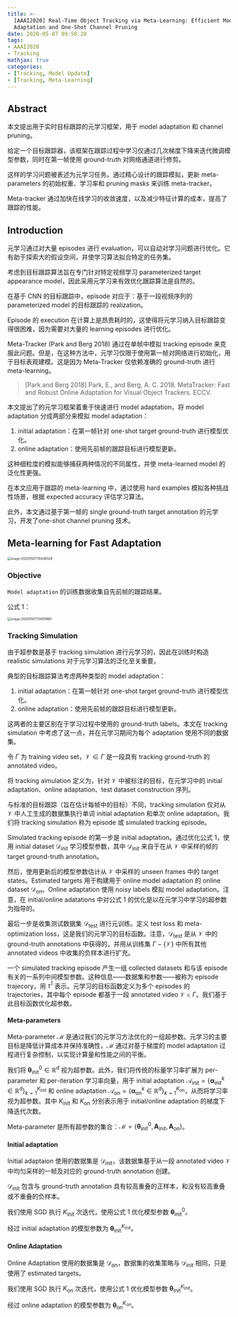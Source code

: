 ```yaml
---
title: >-
  [AAAI2020] Real-Time Object Tracking via Meta-Learning: Efficient Model
  Adaptation and One-Shot Channel Pruning
date: 2020-05-07 09:50:20
tags:
- AAAI2020
- Tracking
mathjax: true
categories:
- [Tracking, Model Update]
- [Tracking, Meta-Learning]
---
```


## Abstract

本文提出用于实时目标跟踪的元学习框架，用于 model adaptation 和 channel pruning。

给定一个目标跟踪器，该框架在跟踪过程中学习仅通过几次梯度下降来迭代微调模型参数，同时在第一帧使用 ground-truth 对网络通道进行修剪。

这样的学习问题被表述为元学习任务。通过精心设计的跟踪模拟，更新 meta-parameters 的初始权重、学习率和 pruning masks 来训练 meta-tracker。

Meta-tracker 通过加快在线学习的收敛速度，以及减少特征计算的成本，提高了跟踪的性能。

## Introduction

元学习通过对大量 episodes 进行 evaluation，可以自动对学习问题进行优化。它有助于探索大的假设空间，并使学习算法拟合特定的任务集。

考虑到目标跟踪算法旨在专门针对特定视频学习 parameterized target appearance model，因此采用元学习来有效优化跟踪算法是自然的。

在基于 CNN 的目标跟踪中，episode 对应于：基于一段视频序列的 parameterized model 的目标跟踪的 realization。

Episode 的 execution 在计算上是昂贵耗时的，这使得将元学习纳入目标跟踪变得很困难，因为需要对大量的 learning episodes 进行优化。

Meta-Tracker (Park and Berg 2018) 通过在单帧中模拟 tracking episode 来克服此问题。但是，在这种方法中，元学习仅限于使用第一帧对网络进行初始化，用于目标表观建模。这是因为 Meta-Tracker 仅依赖准确的 ground-truth 进行 meta-learning。

> [Park and Berg 2018] Park, E., and Berg, A. C. 2018. MetaTracker: Fast and Robust Online Adaptation for Visual Object Trackers. ECCV.

本文提出了的元学习框架着重于快速进行 model adaptation，将 model adaptation 分成两部分来模拟 model adaptation：

1. initial adaptation：在第一帧针对 one-shot target ground-truth 进行模型优化。
2. online adaptation：使用先前帧的跟踪目标进行模型更新。

这种细粒度的模拟能够捕获两种情况的不同属性，并使 meta-learned model 的泛化性更强。

在本文应用于跟踪的 meta-learning 中，通过使用 hard examples 模拟各种挑战性场景，根据 expected accuracy 评估学习算法。

此外，本文通过基于第一帧的 single ground-truth target annotation 的元学习，开发了one-shot channel pruning 技术。

## Meta-learning for Fast Adaptation

<img src="https://i.loli.net/2020/05/07/ZRVcHYlPQeEht6q.png" alt="image-20200507110448328" style="zoom:50%;" />

### Objective

`Model adaptation` 的训练数据收集自先前帧的跟踪结果。

公式 1：

<img src="https://i.loli.net/2020/05/07/exbnEck1lFiXW6J.png" alt="image-20200507113410960" style="zoom:50%;" />

### Tracking Simulation

由于超参数是基于 tracking simulation 进行元学习的，因此在训练时构造 realistic simulations 对于元学习算法的泛化至关重要。

典型的目标跟踪算法考虑两种类型的 model adaptation：

1. initial adaptation：在第一帧针对 one-shot target ground-truth 进行模型优化。
2. online adaptation：使用先前帧的跟踪目标进行模型更新。

这两者的主要区别在于学习过程中使用的 ground-truth labels。本文在 tracking simulation 中考虑了这一点，并在元学习期间为每个 adaptation 使用不同的数据集。

令 $\Gamma$ 为 training video set，$\mathcal V\in \Gamma$ 是一段具有  tracking ground-truth 的 annotated video。

将 tracking aimulation 定义为，针对 $\mathcal V$ 中被标注的目标，在元学习中的 initial adaptation、online adaptation、test dataset construction 序列。

与标准的目标跟踪（旨在估计每帧中的目标）不同，tracking simulation 仅对从 $\mathcal V$ 中人工生成的数据集执行单词 initial adaptation 和单次 online adaptation。我们将 tracking simulation 称为 episode 或 simulated tracking episode。

Simulated tracking episode 的第一步是 initial adaptation。通过优化公式 1，使用 initial dataset $\mathcal D_{\text{init}}$ 学习模型参数，其中 $\mathcal D_{\text{init}}$ 来自于在从 $\mathcal V$ 中采样的帧的 target ground-truth annotation。

然后，使用更新后的模型参数估计从 $\mathcal V$ 中采样的 unseen frames 中的 target states。Estimated targets 用于构建用于 online model adaptation 的 online dataset $\mathcal D_{\text{on}}$。Online adaptation 使用 noisy labels 模拟 model adaptation。注意，在 initial/online adatations 中对公式 1 的优化是以在元学习中学习的超参数为指导的。

最后一步是收集测试数据集 $\mathcal D_\text{test}$ 进行元训练。定义 test loss 和 meta-optimization loss，这是我们的元学习的目标函数。注意，$\mathcal D_\text{test}$ 是从 $\mathcal V$ 中的 ground-truth annotations 中获得的，并用从训练集 $\Gamma-\{\mathcal V\}$ 中所有其他 annotated videos 中收集的负样本进行扩充。

一个 simulated tracking episode 产生一组 collected datasets 和与该 episode 有关的一系列中间模型参数。这种信息——数据集和参数——被称为 episode trajecory，用 $\tau^1$ 表示。元学习的目标函数定义为多个 episodes 的 trajectories，其中每个 episode 都基于一段 annotated video $\mathcal V\in \Gamma$。我们基于此目标函数优化超参数。

#### Meta-parameters

Meta-parameter $\mathcal M$ 是通过我们的元学习方法优化的一组超参数。元学习的主要目标是降低计算成本并保持准确性，$\mathcal M$ 通过对基于梯度的 model adaptation 过程进行复杂控制，以实现计算量和性能之间的平衡。

我们将 $\pmb \theta^0_\text{init}\in \mathbb R^d$ 视为超参数。此外，我们将传统的标量学习率扩展为 per-parameter 和 per-iteration 学习率向量，用于 initial adaptation $\mathcal A_\text{init}=\{\pmb \alpha^k_\text{init}\in \mathbb R^d\}^{K_\text{init}}_{k=1}$ 和 online adaptation $\mathcal A_\text{on}=\{\pmb \alpha^k_\text{on}\in \mathbb R^d\}^{K_\text{on}}_{k=1}$，从而将学习率视为超参数。其中 $K_\text{init}$ 和 $K_\text{on}$ 分别表示用于 initial/online adaptation 的梯度下降迭代次数。

Meta-parameter 是所有超参数的集合：$\mathcal M=\{\pmb \theta^0_\text{init}, \pmb A_\text{init}, \pmb A_\text{on}\}$。

#### Initial adaptation

Initial adaptaion 使用的数据集是 $\mathcal D_\text{init}$，该数据集基于从一段 annotated video $\mathcal V$ 中均匀采样的一帧及对应的 ground-truth annotation 创建。

$\mathcal D_\text{init}$ 包含与 ground-truth annotation 具有较高重叠的正样本，和没有较高重叠或不重叠的负样本。

我们使用 SGD 执行 $K_\text{init}$ 次迭代，使用公式 1 优化模型参数 $\pmb \theta^0_\text{init}$。

经过 initial adaptation 的模型参数为 $\pmb \theta^{K_\text{init}}_\text{init}$。

#### Online Adaptation

Online Adaptation 使用的数据集是 $\mathcal D_\text{on}$，数据集的收集策略与 $\mathcal D_\text{init}$ 相同，只是使用了 estimated targets。

我们使用 SGD 执行 $K_\text{on}$ 次迭代，使用公式 1 优化模型参数 $\pmb \theta^{K_\text{init}}_\text{init}$。

经过 online adaptation 的模型参数为 $\pmb \theta^{K_\text{on}}_\text{on}$。
